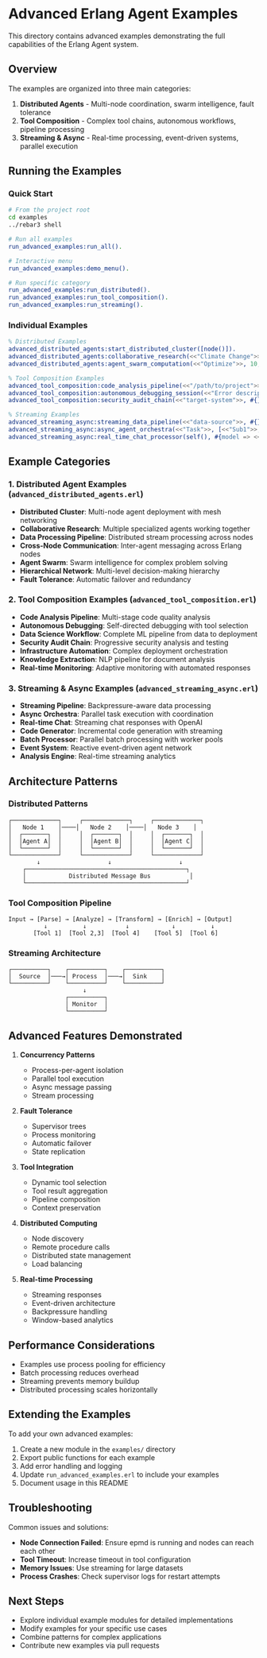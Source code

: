 # Advanced Erlang Agent Examples

This directory contains advanced examples demonstrating the full capabilities of the Erlang Agent system.

## Overview

The examples are organized into three main categories:

1. **Distributed Agents** - Multi-node coordination, swarm intelligence, fault tolerance
2. **Tool Composition** - Complex tool chains, autonomous workflows, pipeline processing
3. **Streaming & Async** - Real-time processing, event-driven systems, parallel execution

## Running the Examples

### Quick Start

```bash
# From the project root
cd examples
../rebar3 shell

# Run all examples
run_advanced_examples:run_all().

# Interactive menu
run_advanced_examples:demo_menu().

# Run specific category
run_advanced_examples:run_distributed().
run_advanced_examples:run_tool_composition().
run_advanced_examples:run_streaming().
```

### Individual Examples

```erlang
% Distributed Examples
advanced_distributed_agents:start_distributed_cluster([node()]).
advanced_distributed_agents:collaborative_research(<<"Climate Change">>, [research, analysis]).
advanced_distributed_agents:agent_swarm_computation(<<"Optimize">>, 10, #{}).

% Tool Composition Examples
advanced_tool_composition:code_analysis_pipeline(<<"/path/to/project">>, #{}).
advanced_tool_composition:autonomous_debugging_session(<<"Error description">>, <<"/src">>).
advanced_tool_composition:security_audit_chain(<<"target-system">>, #{}).

% Streaming Examples
advanced_streaming_async:streaming_data_pipeline(<<"data-source">>, #{}).
advanced_streaming_async:async_agent_orchestra(<<"Task">>, [<<"Sub1">>, <<"Sub2">>], #{}).
advanced_streaming_async:real_time_chat_processor(self(), #{model => <<"gpt-4">>}).
```

## Example Categories

### 1. Distributed Agent Examples (`advanced_distributed_agents.erl`)

- **Distributed Cluster**: Multi-node agent deployment with mesh networking
- **Collaborative Research**: Multiple specialized agents working together
- **Data Processing Pipeline**: Distributed stream processing across nodes
- **Cross-Node Communication**: Inter-agent messaging across Erlang nodes
- **Agent Swarm**: Swarm intelligence for complex problem solving
- **Hierarchical Network**: Multi-level decision-making hierarchy
- **Fault Tolerance**: Automatic failover and redundancy

### 2. Tool Composition Examples (`advanced_tool_composition.erl`)

- **Code Analysis Pipeline**: Multi-stage code quality analysis
- **Autonomous Debugging**: Self-directed debugging with tool selection
- **Data Science Workflow**: Complete ML pipeline from data to deployment
- **Security Audit Chain**: Progressive security analysis and testing
- **Infrastructure Automation**: Complex deployment orchestration
- **Knowledge Extraction**: NLP pipeline for document analysis
- **Real-time Monitoring**: Adaptive monitoring with automated responses

### 3. Streaming & Async Examples (`advanced_streaming_async.erl`)

- **Streaming Pipeline**: Backpressure-aware data processing
- **Async Orchestra**: Parallel task execution with coordination
- **Real-time Chat**: Streaming chat responses with OpenAI
- **Code Generator**: Incremental code generation with streaming
- **Batch Processor**: Parallel batch processing with worker pools
- **Event System**: Reactive event-driven agent network
- **Analysis Engine**: Real-time streaming analytics

## Architecture Patterns

### Distributed Patterns

```
┌─────────────┐     ┌─────────────┐     ┌─────────────┐
│   Node 1    │────│   Node 2    │────│   Node 3    │
│  ┌───────┐  │     │  ┌───────┐  │     │  ┌───────┐  │
│  │Agent A│  │     │  │Agent B│  │     │  │Agent C│  │
│  └───────┘  │     │  └───────┘  │     │  └───────┘  │
└─────────────┘     └─────────────┘     └─────────────┘
        ↓                   ↓                   ↓
    ┌─────────────────────────────────────────────┐
    │            Distributed Message Bus           │
    └─────────────────────────────────────────────┘
```

### Tool Composition Pipeline

```
Input → [Parse] → [Analyze] → [Transform] → [Enrich] → [Output]
          ↓          ↓           ↓            ↓          ↓
       [Tool 1]  [Tool 2,3]  [Tool 4]    [Tool 5]  [Tool 6]
```

### Streaming Architecture

```
┌──────────┐    ┌──────────┐    ┌──────────┐
│  Source  │───→│ Process  │───→│  Sink    │
└──────────┘    └──────────┘    └──────────┘
                     ↓
                ┌──────────┐
                │ Monitor  │
                └──────────┘
```

## Advanced Features Demonstrated

1. **Concurrency Patterns**
   - Process-per-agent isolation
   - Parallel tool execution
   - Async message passing
   - Stream processing

2. **Fault Tolerance**
   - Supervisor trees
   - Process monitoring
   - Automatic failover
   - State replication

3. **Tool Integration**
   - Dynamic tool selection
   - Tool result aggregation
   - Pipeline composition
   - Context preservation

4. **Distributed Computing**
   - Node discovery
   - Remote procedure calls
   - Distributed state management
   - Load balancing

5. **Real-time Processing**
   - Streaming responses
   - Event-driven architecture
   - Backpressure handling
   - Window-based analytics

## Performance Considerations

- Examples use process pooling for efficiency
- Batch processing reduces overhead
- Streaming prevents memory buildup
- Distributed processing scales horizontally

## Extending the Examples

To add your own advanced examples:

1. Create a new module in the `examples/` directory
2. Export public functions for each example
3. Add error handling and logging
4. Update `run_advanced_examples.erl` to include your examples
5. Document usage in this README

## Troubleshooting

Common issues and solutions:

- **Node Connection Failed**: Ensure epmd is running and nodes can reach each other
- **Tool Timeout**: Increase timeout in tool configuration
- **Memory Issues**: Use streaming for large datasets
- **Process Crashes**: Check supervisor logs for restart attempts

## Next Steps

- Explore individual example modules for detailed implementations
- Modify examples for your specific use cases
- Combine patterns for complex applications
- Contribute new examples via pull requests